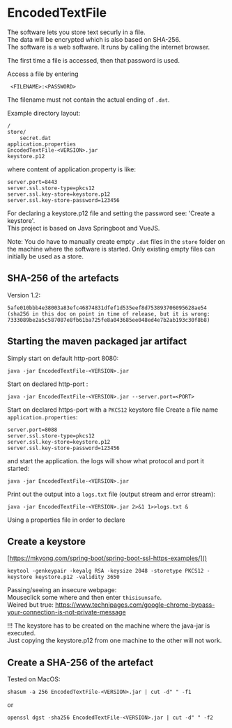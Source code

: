 # EncodedTextFile

The software lets you store text securly in a file.  
The data will be encrypted which is also based on SHA-256.  
The software is a web software. It runs by calling the internet browser.

The first time a file is accessed, then that password is used.

Access a file by entering

     <FILENAME>:<PASSWORD>

The filename must not contain the actual ending of `.dat`.

Example directory layout:

    /
    store/
        secret.dat
    application.properties
    EncodedTextFile-<VERSION>.jar
    keystore.p12

where content of application.property is like:

    server.port=8443
    server.ssl.store-type=pkcs12
    server.ssl.key-store=keystore.p12
    server.ssl.key-store-password=123456

For declaring a keystore.p12 file and setting the password see: 'Create a keystore'.  
This project is based on Java Springboot and VueJS.

Note: You do have to manually create empty `.dat` files in the `store` folder on the machine where the software is
started. Only existing empty files can initially be used as a store.

## <a name="sha256"></a> SHA-256 of the artefacts

Version 1.2:

    5afe010bbb4e38003a83efc46874831dfef1d535eef8d753893706095628ae54  
    (sha256 in this doc on point in time of release, but it is wrong: 7333089be2a5c587087e8fb61ba725fe8a043685ee048ed4e7b2ab193c30f8b8)

## Starting the maven packaged jar artifact

Simply start on default http-port 8080:

    java -jar EncodedTextFile-<VERSION>.jar

Start on declared http-port <PORT>:

    java -jar EncodedTextFile-<VERSION>.jar --server.port=<PORT>

Start on declared https-port with a `PKCS12` keystore file Create a file name `application.properties`:

    server.port=8088
    server.ssl.store-type=pkcs12
    server.ssl.key-store=keystore.p12
    server.ssl.key-store-password=123456

and start the application. the logs will show what protocol and port it started:

    java -jar EncodedTextFile-<VERSION>.jar

Print out the output into a `logs.txt` file (output stream and error stream):

    java -jar EncodedTextFile-<VERSION>.jar 2>&1 1>>logs.txt &

Using a properties file in order to declare

## Create a keystore

[https://mkyong.com/spring-boot/spring-boot-ssl-https-examples/]()

    keytool -genkeypair -keyalg RSA -keysize 2048 -storetype PKCS12 -keystore keystore.p12 -validity 3650

Passing/seeing an insecure webpage:  
Mouseclick some where and then enter `thisisunsafe`.  
Weired but true: https://www.technipages.com/google-chrome-bypass-your-connection-is-not-private-message

!!! The keystore has to be created on the machine where the java-jar is executed.  
Just copying the keystore.p12 from one machine to the other will not work.

## Create a SHA-256 of the artefact

Tested on MacOS:

    shasum -a 256 EncodedTextFile-<VERSION>.jar | cut -d" " -f1

or

    openssl dgst -sha256 EncodedTextFile-<VERSION>.jar | cut -d" " -f2

